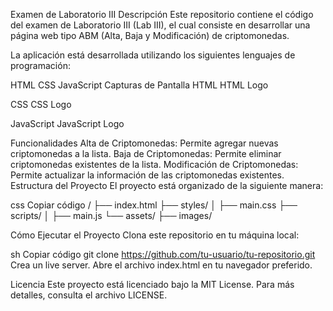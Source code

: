 Examen de Laboratorio III
Descripción
Este repositorio contiene el código del examen de Laboratorio III (Lab III), el cual consiste en desarrollar una página web tipo ABM (Alta, Baja y Modificación) de criptomonedas.

La aplicación está desarrollada utilizando los siguientes lenguajes de programación:

HTML
CSS
JavaScript
Capturas de Pantalla
HTML
HTML Logo

CSS
CSS Logo

JavaScript
JavaScript Logo

Funcionalidades
Alta de Criptomonedas: Permite agregar nuevas criptomonedas a la lista.
Baja de Criptomonedas: Permite eliminar criptomonedas existentes de la lista.
Modificación de Criptomonedas: Permite actualizar la información de las criptomonedas existentes.
Estructura del Proyecto
El proyecto está organizado de la siguiente manera:

css
Copiar código
/
├── index.html
├── styles/
│   ├── main.css
├── scripts/
│   ├── main.js
└── assets/
    ├── images/
    
Cómo Ejecutar el Proyecto
Clona este repositorio en tu máquina local:

sh
Copiar código
git clone https://github.com/tu-usuario/tu-repositorio.git
Crea un live server.
Abre el archivo index.html en tu navegador preferido.

Licencia
Este proyecto está licenciado bajo la MIT License. Para más detalles, consulta el archivo LICENSE.
